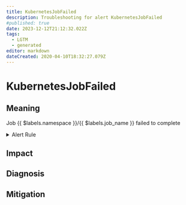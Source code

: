 ```yaml
---
title: KubernetesJobFailed
description: Troubleshooting for alert KubernetesJobFailed
#published: true
date: 2023-12-12T21:12:32.022Z
tags: 
  - LGTM
  - generated
editor: markdown
dateCreated: 2020-04-10T18:32:27.079Z
---
```


# KubernetesJobFailed

## Meaning
[//]: # "Short paragraph that explains what the alert means"
Job {{ $labels.namespace }}/{{ $labels.job_name }} failed to complete

<details>
  <summary>Alert Rule</summary>

{{% rule "kubernetes/kubestate-exporter.yml" "KubernetesJobFailed" %}}

{{% comment %}}

```yaml
alert: KubernetesJobFailed
expr: kube_job_status_failed > 0
for: 0m
labels:
    severity: warning
annotations:
    summary: Kubernetes Job failed ({{ $labels.namespace }}/{{ $labels.job_name }})
    description: |-
        Job {{ $labels.namespace }}/{{ $labels.job_name }} failed to complete
          VALUE = {{ $value }}
          LABELS = {{ $labels }}
    runbook: https://github.com/srerun/prometheus-alerts/blob/main/content/runbooks/kubestate-exporter/KubernetesJobFailed.md

```

{{% /comment %}}

</details>


## Impact
[//]: # "What could / will happen if the alert is not addressed"



## Diagnosis
[//]: # "Steps to take to identify the cause of the problem"



## Mitigation
[//]: # "The steps necessary to resolve the alert"
